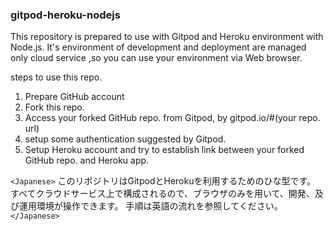 ### gitpod-heroku-nodejs
This repository is prepared to use with Gitpod and Heroku environment with Node.js.
It's environment of development and deployment are managed only cloud service ,so 
you can use your environment via Web browser.

steps to use this repo.
1. Prepare GitHub account
2. Fork this repo.
3. Access your forked GitHub repo. from Gitpod, by gitpod.io/#(your repo. url)
4. setup some authentication suggested by Gitpod.
5. Setup Heroku account and try to establish link between your forked GitHub repo. and Heroku app.

`<Japanese>`
このリポジトリはGitpodとHerokuを利用するためのひな型です。
すべてクラウドサービス上で構成されるので、ブラウザのみを用いて、開発、及び運用環境が操作できます。
手順は英語の流れを参照してください。
`</Japanese>`
